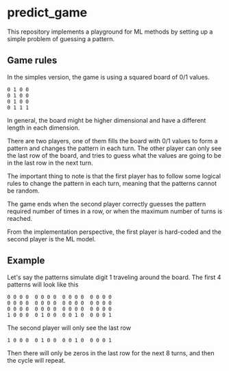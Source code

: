 # predict_game

This repository implements a playground for ML methods by setting up a simple problem of guessing a pattern.

## Game rules

In the simples version, the game is using a squared board of 0/1 values.

```
0 1 0 0
0 1 0 0
0 1 0 0
0 1 1 1
```

In general, the board might be higher dimensional and have a different length in each dimension.

There are two players, one of them fills the board with 0/1 values to form a pattern and changes the pattern in each turn.
The other player can only see the last row of the board, 
and tries to guess what the values are going to be in the last row in the next turn.

The important thing to note is that the first player has to follow some logical rules to change the pattern in each turn,
meaning that the patterns cannot be random.

The game ends when the second player correctly guesses the pattern required number of times in a row, 
or when the maximum number of turns is reached.

From the implementation perspective, the first player is hard-coded and the second player is the ML model.

## Example

Let's say the patterns simulate digit 1 traveling around the board. The first 4 patterns will look like this

```
0 0 0 0  0 0 0 0  0 0 0 0  0 0 0 0
0 0 0 0  0 0 0 0  0 0 0 0  0 0 0 0
0 0 0 0  0 0 0 0  0 0 0 0  0 0 0 0
1 0 0 0  0 1 0 0  0 0 1 0  0 0 0 1
```

The second player will only see the last row

```
1 0 0 0  0 1 0 0  0 0 1 0  0 0 0 1
```

Then there will only be zeros in the last row for the next 8 turns, and then the cycle will repeat.
